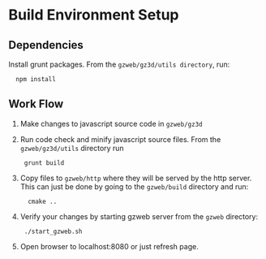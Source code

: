 Build Environment Setup
=======================

## Dependencies

Install grunt packages. From the `gzweb/gz3d/utils directory`, run:

      npm install

## Work Flow

1. Make changes to javascript source code in `gzweb/gz3d`

1. Run code check and minify javascript source files. From the `gzweb/gz3d/utils` directory run

        grunt build

1. Copy files to `gzweb/http` where they will be served by the http server. This can just be done by going to the `gzweb/build` directory and run:

         cmake ..

1. Verify your changes by starting gzweb server from the `gzweb` directory:

        ./start_gzweb.sh

1. Open browser to localhost:8080 or just refresh page.
